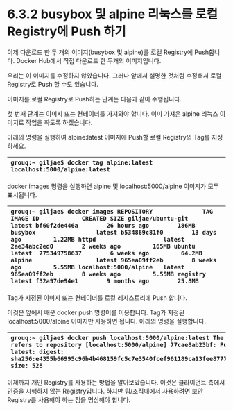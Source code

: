 # 6.3.2 busybox 및 alpine 리눅스를 로컬 Registry에 Push 하기

이제 다운로드 한 두 개의 이미지\(busybox 및 alpine\)를 로컬 Registry에 Push합니다. Docker Hub에서 직접 다운로드 한 두개의 이미지입니다.

우리는 이 이미지를 수정하지 않았습니다. 그러나 앞에서 설명한 것처럼 수정해서 로컬 Registry로 Push 할 수도 있습니다.

이미지를 로컬 Registry로 Push하는 단계는 다음과 같이 수행됩니다.

첫 번째 단계는 이미지 또는 컨테이너를 가져와야 합니다. 이미 가져온 alpine 리눅스 이미지로 작업을 하도록 하겠습니다. 

아래의 명령을 실행하여 alpine:latest 이미지에 Push할 로컬 Registry의 Tag를 지정하세요.

| `grouq:~ giljae$ docker tag alpine:latest localhost:5000/alpine:latest` |
| :--- |


docker images 명령을 실행하면 alpine 및 localhost:5000/alpine 이미지가 모두 표시됩니다.

| `grouq:~ giljae$ docker images REPOSITORY              TAG IMAGE ID            CREATED SIZE giljae/ubuntu-git       latest bf60f2de446a        26 hours ago        186MB busybox                 latest b534869c81f0        13 days ago         1.22MB httpd                   latest 2ae34abc2ed0        2 weeks ago         165MB ubuntu                  latest  775349758637        6 weeks ago         64.2MB alpine                  latest 965ea09ff2eb        8 weeks ago         5.55MB localhost:5000/alpine   latest 965ea09ff2eb        8 weeks ago         5.55MB registry                latest f32a97de94e1        9 months ago        25.8MB` |
| :--- |


Tag가 지정된 이미지 또는 컨테이너를 로컬 레지스트리에 Push 합니다.

이것은 앞에서 배운 docker push 명령어를 이용합니다. Tag가 지정된 localhost:5000/alpine 이미지만 사용하면 됩니다. 아래의 명령을 실행합니다.

| `grouq:~ giljae$ docker push localhost:5000/alpine:latest The push refers to repository [localhost:5000/alpine] 77cae8ab23bf: Pushed latest: digest: sha256:e4355b66995c96b4b468159fc5c7e3540fcef961189ca13fee877798649f531a size: 528` |
| :--- |


이제까지 개인 Registry를 사용하는 방법을 알아보았습니다. 이것은 클라이언트 측에서 인증을 시행하지 않는 Registry입니다. 하지만 팀/조직내에서 사용하려면 보안 Registry를 사용해야 하는 점을 명심해야 합니다.

